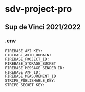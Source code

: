# sdv-project-pro

## Sup de Vinci 2021/2022

### **.env**

```
FIREBASE_API_KEY:
FIREBASE_AUTH_DOMAIN:
FIREBASE_PROJECT_ID:
FIREBASE_STORAGE_BUCKET:
FIREBASE_MESSAGE_SENDER_ID:
FIREBASE_APP_ID:
FIREBASE_MEASUREMENT_ID:
STRIPE_PUBLISHABLE_KEY:
STRIPE_SECRET_KEY:

```
